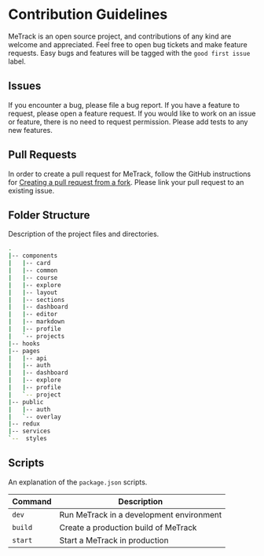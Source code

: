 # Contribution Guidelines

MeTrack is an open source project, and contributions of any kind are welcome and
appreciated. Feel free to open bug tickets and make feature requests. Easy bugs
and features will be tagged with the `good first issue` label.

## Issues

If you encounter a bug, please file a bug report. If you have a feature to
request, please open a feature request. If you would like to work on an issue or
feature, there is no need to request permission. Please add tests to any new
features.

## Pull Requests

In order to create a pull request for MeTrack, follow the GitHub instructions
for
[Creating a pull request from a fork](https://help.github.com/en/github/collaborating-with-issues-and-pull-requests/creating-a-pull-request-from-a-fork).
Please link your pull request to an existing issue.

## Folder Structure

Description of the project files and directories.

```bash
.
|-- components
|   |-- card
|   |-- common
|   |-- course
|   |-- explore
|   |-- layout
|   |-- sections
|   |-- dashboard
|   |-- editor
|   |-- markdown
|   |-- profile
|   `-- projects
|-- hooks
|-- pages
|   |-- api
|   |-- auth
|   |-- dashboard
|   |-- explore
|   |-- profile
|   `-- project
|-- public
|   |-- auth
|   `-- overlay
|-- redux
|-- services
`--  styles
```

## Scripts

An explanation of the `package.json` scripts.

| Command | Description                              |
| ------- | ---------------------------------------- |
| `dev`   | Run MeTrack in a development environment |
| `build` | Create a production build of MeTrack     |
| `start` | Start a MeTrack in production            |
